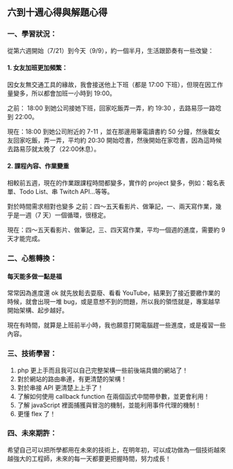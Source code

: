 ## 六到十週心得與解題心得

### 一、學習狀況：

從第六週開始（7/21）到今天（9/9），約一個半月，生活跟節奏有一些改變：
#### 1. 女友加班更加頻繁：
因女友無交通工具的緣故，我會接送他上下班（都是 17:00 下班），但現在因工作量變多，所以都會加班一小時到 19:00。

之前：
18:00 到她公司接她下班，回家吃飯弄一弄，約 19:30 ，去路易莎一路唸到 22:00。

現在：18:00 到她公司附近的 7-11 ，並在那邊用筆電讀書約 50 分鐘，然後載女友回家吃飯，弄一弄，平均約 20:30 開始唸書，然後開始在家唸書，因為這時候去路易莎就太晚了（22:00休息）。

#### 2. 課程內容、作業變重

相較前五週，現在的作業跟課程時間都變多，實作的 project 變多，例如：報名表單、Todo List、串 Twitch API...等等。

對於時間需求相對也變多
之前：四～五天看影片、做筆記，一、兩天寫作業，幾乎是一週（7 天）一個循環，很穩定。

現在：四～五天看影片、做筆記，三、四天寫作業，平均一個週的進度，需要約 9 天才能完成。

### 二、心態轉換：

#### 每天能多做一點是福

常常因為進度還 ok 就先放鬆去耍廢、看看 YouTube，結果到了接近要繳作業的時候，就會出現一堆 bug，或是意想不到的問題，所以我的領悟就是，專案越早開始架構、起步越好。

現在有時間，就算是上班前半小時，我也願意打開電腦趕一些進度，或是複習一些內容。

### 三、技術學習：

1. php 更上手而且我可以自己完整架構一些前後端具備的網站了！
2. 對於網站的路由串連，有更清楚的架構！
3. 對於串接 API 更清楚上上手了！
4. 了解如何使用 callback function 在兩個函式中間帶參數，並更會利用！
5. 了解 javaScript 裡面捕獲與冒泡的機制，並能利用事件代理的機制！
6. 更懂 flex 了！

### 四、未來期許：

希望自己可以把所學都用在未來的技術上，在明年初，可以成功做為一個技術越來越強大的工程師，未來的每一天都要更把握時間，努力成長！